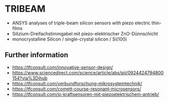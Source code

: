 # TRIBEAM
- ANSYS analyses of triple-beam silicon sensors with piezo electric thin-films
- Silizium-Dreifachstimmgabel mit piezo-elektrischer ZnO-Dünnschicht 
- monocrystalline Silicon / single-crystal silicon / Si(100)

## Further information
- https://tfconsult.com/innovative-sensor-design/
- https://www.sciencedirect.com/science/article/abs/pii/0924424794800154?via%3Dihub
- https://tfconsult.com/verbundforschung-mikrosystemtechnik/
- https://tfconsult.com/comett-course-resonant-microsensors/
- https://tfconsult.com/si-kraftsensoren-mit-piezoelektrischem-antrieb/
